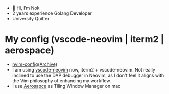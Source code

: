 - 👋 Hi, I’m Nok
- 2 years experience Golang Developer
- University Quitter

# My config (vscode-neovim | iterm2 | aerospace)
- [nvim-config(Archive)](https://github.com/potatochick2020/nvim-config)
- I am using [vscode-neovim](https://github.com/vscode-neovim/vscode-neovim) now, iterm2 + vscode-neovim. Not really inclined to use the DAP debugger in Neovim, as I don't feel it aligns with the Vim philosophy of enhancing my workflow.
- I use [Aerosapce](https://github.com/nikitabobko/AeroSpace) as Tiling Window Manager on mac
